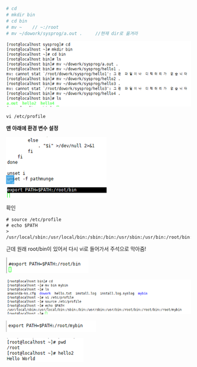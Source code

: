 ```sh
# cd
# mkdir bin
# cd bin
# mv ~    // ~:/root
# mv ~/dowork/sysprog/a.out .     //현재 dir로 옮겨라
```

![1556001298969](assets/1556001298969.png)

`vi /etc/profile`

**맨 아래에 환경 변수 설정**

![1556001491486](assets/1556001491486.png)

확인 

```shell
# source /etc/profile
# echo $PATH
> /usr/local/sbin:/usr/local/bin:/sbin:/bin:/usr/sbin:/usr/bin:/root/bin:/root/bin

```

근데 원래 root/bin이 있어서 다시 vi로 들어가서 주석으로 막아줌!

![1556001639334](assets/1556001639334.png)

![1556001726412](assets/1556001726412.png)

![1556001696633](assets/1556001696633.png)

![1556001750588](assets/1556001750588.png)

